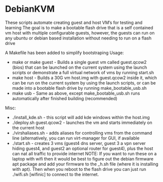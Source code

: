 # DebianKVM
These scripts automate creating guest and host VM’s for testing and learning
The goal is to make a bootable flash drive that is a self contained vm host with multiple configurable guests, however, the guests can run on any ubuntu or debian based installation without needing to run on a flash drive

A Makefile has been added to simplify bootstraping
Usage:
- make or make guest - Builds a single guest vm called guest.qcow2 (bios) that can be launched on the current system using the launch scripts or demonstrate a full virtual network of vms by running start.sh
- make host - Builds a 30G vm host.img with guest.qcow2 inside it, which can be run on the current system by using the launch scripts, or can be made into a bootable flash drive by running make_bootable_usb.sh
- make usb - Same as above, except make_bootable_usb.sh runs automatically after finished building (recommended)
 
Misc:
-   ./install_kde.sh - this script will add kde windows within the host.img
-   ./deploy.sh guest.qcow2 - launches the vm and starts immediately on the current host
-   ./virshaliases.sh - adds aliases for controlling vms from the command line (alternatively, you can run virt-manager for GUI, if available
-   ./start.sh - creates 3 vms (guest4 dns server, guest 3 a vpn server hiding guest4, and guest2 an optional router for guest4), plus the host can nat all traffic to provide internet 
NOTE: If you want to run these on a laptop with wifi then it would be best to figure out the debian firmware apt package and add your firmware to the _h.sh file (where it is installing with apt). Then when you reboot to the flash drive you can just run ./wifi.sh [wifinic] to connect to the internet.
